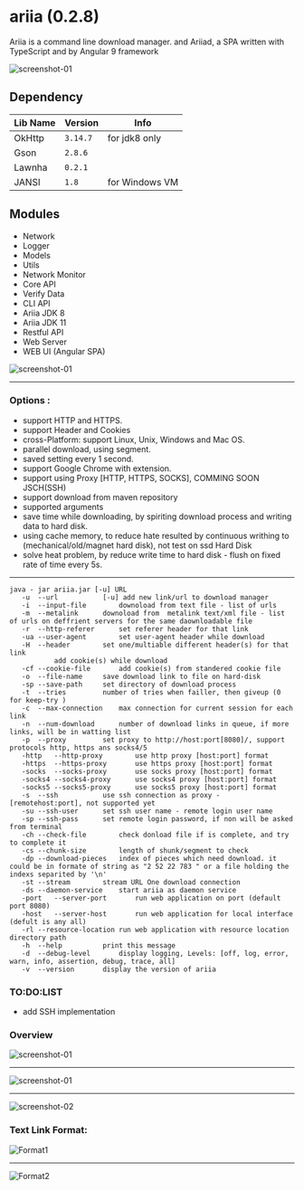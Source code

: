 # ariia  (0.2.8)

Ariia is a command line download manager.
and Ariiad, a SPA written with TypeScript and by Angular 9 framework

![screenshot-01](img/angular-spa.png)

## Dependency

Lib Name|Version|Info
--- | --- | ---
OkHttp|`3.14.7`|for jdk8 only|
Gson|`2.8.6`| |
Lawnha|`0.2.1`| |
JANSI|`1.8`|for Windows VM|
 
## Modules
 
- Network
- Logger
- Models
- Utils
- Network Monitor
- Core API
- Verify Data
- CLI API
- Ariia JDK 8
- Ariia JDK 11
- Restful API
- Web Server
- WEB UI (Angular SPA)

![screenshot-01](img/dependency-hierarch.png)
___

### Options :
 - support HTTP and HTTPS.
 - support Header and Cookies
 - cross-Platform: support Linux, Unix, Windows and Mac OS.
 - parallel download, using segment.
 - saved setting every 1 second.
 - support Google Chrome with extension.
 - support using Proxy [HTTP, HTTPS, SOCKS], COMMING SOON JSCH(SSH)
 - support download from maven repository
 - supported arguments
 - save time while downloading, by spiriting download process and writing data to hard disk.
 - using cache memory, to reduce hate resulted by continuous writhing to (mechanical/old/magnet hard disk),
 		not test on ssd Hard Disk
 - solve heat problem, by reduce write time to hard disk - flush on fixed rate of time every 5s.
  
___ 
 
 ```
java - jar ariia.jar [-u] URL
	-u	--url			[-u] add new link/url to download manager
	-i	--input-file		downoload from text file - list of urls
	-m	--metalink		downoload from  metalink text/xml file - list of urls on deffrient servers for the same daownloadable file
	-r	--http-referer		set referer header for that link
	-ua	--user-agent		set user-agent header while download
	-H	--header		set one/multiable different header(s) for that link
			add cookie(s) while download
	-cf	--cookie-file		add cookie(s) from standered cookie file
	-o	--file-name		save download link to file on hard-disk
	-sp	--save-path		set directory of download process
	-t	--tries			number of tries when failler, then giveup (0 for keep-try )
	-c	--max-connection	max connection for current session for each link
	-n	--num-download		number of download links in queue, if more links, will be in watting list
	-p	--proxy			set proxy to http://host:port[8080]/, support protocols http, https ans socks4/5
	-http	--http-proxy		use http proxy [host:port] format
	-https	--https-proxy		use https proxy [host:port] format
	-socks	--socks-proxy		use socks proxy [host:port] format
	-socks4	--socks4-proxy		use socks4 proxy [host:port] format
	-socks5	--socks5-proxy		use socks5 proxy [host:port] format
	-s	--ssh			use ssh connection as proxy - [remotehost:port], not supported yet
	-su	--ssh-user		set ssh user name - remote login user name
	-sp	--ssh-pass		set remote login password, if non will be asked from terminal
	-ch	--check-file		check donload file if is complete, and try to complete it
	-cs	--chunk-size		length of shunk/segment to check
	-dp	--download-pieces	index of pieces which need download. it could be in formate of string as "2 52 22 783 " or a file holding the indexs separited by '\n'
	-st	--stream		stream URL One download connection
	-ds	--daemon-service	start ariia as daemon service
	-port	--server-port		run web application on port (default port 8080)
	-host	--server-host		run web application for local interface (defult is any all)
	-rl	--resource-location	run web application with resource location directory path
	-h	--help			print this message
	-d	--debug-level		display logging, Levels: [off, log, error, warn, info, assertion, debug, trace, all]
	-v	--version		display the version of ariia

 ```

### TO:DO:LIST

 - add SSH implementation

### Overview

![screenshot-01](img/download-ubuntu-mini.gif)
___
![screenshot-01](img/mini-table-01.png)
___
![screenshot-02](img/mini-table-02.png)

### Text Link Format: 
![Format1](img/text-format01.png)
___
![Format2](img/text-format02.png)
